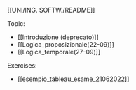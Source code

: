 [[UNI/ING. SOFTW./README]]

Topic:
- [[Introduzione (deprecato)]]
- [[Logica_proposizionale(22-09)]]
- [[Logica_temporale(27-09)]]

Exercises:
- [[esempio_tableau_esame_21062022]]